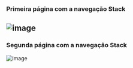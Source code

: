 ### Primeira página com a navegação Stack
![image](https://github.com/user-attachments/assets/67fd7b24-e570-4ea2-9ad6-856611bcc9d3)
---
### Segunda página com a navegação Stack
![image](https://github.com/user-attachments/assets/381a11f6-3de5-4b6b-8c03-2b47ba8fad96)

